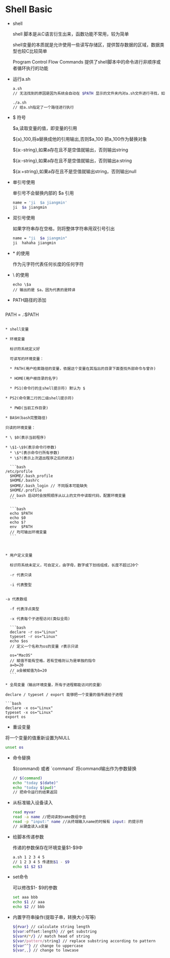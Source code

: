 # Shell Basic

* shell

  shell 脚本是从C语言衍生出来，函数功能不常用，较为简单

  shell变量的本质就是允许使用一些读写存储区，提供暂存数据的区域，数据类型也较C比较简单

  Program Control Flow Commands 提供了shell脚本中的命令进行非顺序或者循环执行的功能

* 运行a.sh

  ```bash
  a.sh
  // 无法找到的原因是因为系统会自动在 $PATH 显示的文件夹内对a.sh文件进行寻找，如果a.sh所在的文件不在$PATH对应的路径内则无法正常运行
  
  ./a.sh
  // 给a.sh指定了一个路径进行执行
  ```

* $ 符号

  $a,读取变量的值，即变量的引用

  ${a}_100,将a替换成他的引用输出,否则\$a_100 把a_100作为替换对象

  ${a:-string},如果a存在且不是空值就输出，否则输出string

  ${a:-string},如果a存在且不是空值就输出，否则输出a:string

  ${a:+string},如果a存在且不是空值就输出string，否则输出null

* 单引号使用

  单引号不会替换内部的 $a 引用

  ```bash
  name = 'ji  $a jiangmin'
  ji  $a jiangmin
  ```

* 双引号使用

  如果字符串存在空格，则将整体字符串用双引号引出

  ```bash
  name = "ji  $a jiangmin"
  ji  hahaha jiangmin
  ```

* \* 的使用

  作为元字符代表任何长度的任何字符

* \ 的使用

  ```
  echo \$a
  // 输出的是 $a，因为代表的是转译 
  ```

* PATH路径的添加

  ```bash
PATH = .:$PATH
  ```

* shell变量

  * 环境变量

    标识符系统定义好

    可读写的环境变量：
  
    * PATH(用户检索路径的变量，依据这个变量在其指出的目录下面查找外部命令与曾许)
  
    * HOME(用户根目录的名字)
  
    * PS1(命令行的主shell提示符) 默认为 $
  
  * PS2(命令第二行的二级shell提示符)
  
    * PWD(当前工作目录)
  
  * BASH(bash完整路径)
  
  只读的环境变量：
  
  * \ $0(表示当前程序)
  
  * \$1-\$9(表示命令行参数)
    * \$*(表示命令行所有参数)
    * \$?(表示上次退出程序之后的状态)
  
    ```bash
  /etc/profile
    $HOME/.bash_profile
    $HOME/.bashrc
    $HOME/.bash_login // 不同版本可能缺失
    $HOME/.profile
    // bash 启动时会按照顺序从以上的文件中读取代码，配置环境变量
    ```
  
    ```bash
    echo $PATH
    echo $0
    echo $?
    env  $PATH
    // 均可输出环境变量
    ```
  
    
  
  * 用户定义变量
  
    标识符系统未定义，可自定义，由字母，数字或下划线组成，长度不超过20个
  
    -r 代表只读
    
    -i 代表整型
    
  
  -a 代表数组
  
    -f 代表浮点类型
  
    -x 代表每个子进程访问(类似全局)
  
    ```bash
    declare -r os="Linux"
    typeset -r os="Linux"
    echo $os
    // 定义一个名称为os的变量 r表示只读
    
    os="MacOS"
    // 赋值不能有空格，若有空格则认为是单独的指令
    a=b=20
    // a会被赋值为b=20
    ```
  
  * 全局变量（输出环境变量，所有子进程都能访问的变量）
  
  declare / typeset / export 能够把一个变量的值传递给子进程
  
  ```bash
  declare -x os="Linux"
  typeset -x os="Linux"
  export os
  ```
  
  * 重设变量
  
  将一个变量的值重新设置为NULL
  
  ```bash
  unset os
  ```
  
* 命令替换

  $(command) 或者 \`command\` 将command输出作为参数替换

  ```bash
  // $(command) 
  echo "today $(date)"
  echo "today $(pwd)"
  // 把命令运行的结果返回
  ```

* 从标准输入设备读入

  ```bash
  read myvar
  read -a name //把词读到name数组中去
  read -p "input:" name //从终端输入name的时候有 input: 的提示符
  // 从键盘读入a变量
  ```

* 给脚本传递参数

  传递的参数保存在环境变量$1-\$9中

  ```bash
  a.sh 1 2 3 4 5
  // 1 2 3 4 5 传递到$1 - $9
  echo $1 $2 $3 
  ```

* set命令

  可以修改$1- \$9的参数

  ```bash
  set aaa bbb
  echo $1 // aaa
  echo $2 // bbb
  ```

* 内置字符串操作(提取子串，转换大小写等)

  ```bash
  ${#var} // calculate string length
  ${var:offset:length} // get substring
  ${var#/*/} // match head of string
  ${var/pattern/string} // replace substring according to pattern
  ${var^^} // change to uppercase
  ${var,,} // change to lowcase
  ```


